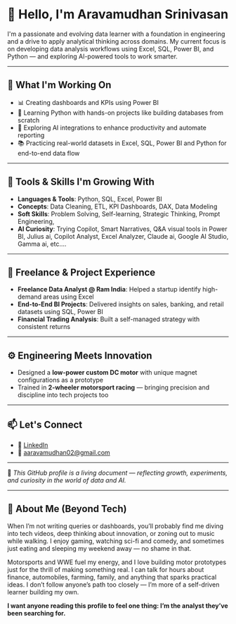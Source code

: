 # 👋 Hello, I'm Aravamudhan Srinivasan

I'm a passionate and evolving data learner with a foundation in engineering and a drive to apply analytical thinking across domains. My current focus is on developing data analysis workflows using Excel, SQL, Power BI, and Python — and exploring AI-powered tools to work smarter.

---

## 🚀 What I'm Working On
- 📊 Creating dashboards and KPIs using Power BI  
- 🐍 Learning Python with hands-on projects like building databases from scratch  
- 🧠 Exploring AI integrations to enhance productivity and automate reporting  
- 📚 Practicing real-world datasets in Excel, SQL, Power BI and Python for end-to-end data flow

---

## 🧰 Tools & Skills I'm Growing With
- **Languages & Tools**: Python, SQL, Excel, Power BI  
- **Concepts**: Data Cleaning, ETL, KPI Dashboards, DAX, Data Modeling  
- **Soft Skills**: Problem Solving, Self-learning, Strategic Thinking, Prompt Engineering, 
- **AI Curiosity**: Trying Copilot, Smart Narratives, Q&A visual tools in Power BI, Julius ai, Copilot Analyst, Excel Analyzer, Claude ai, Google AI Studio, Gamma ai, etc....

---

## 💼 Freelance & Project Experience
- **Freelance Data Analyst @ Ram India**: Helped a startup identify high-demand areas using Excel  
- **End-to-End BI Projects**: Delivered insights on sales, banking, and retail datasets using SQL, Power BI  
- **Financial Trading Analysis**: Built a self-managed strategy with consistent returns

---

## ⚙️ Engineering Meets Innovation
- Designed a **low-power custom DC motor** with unique magnet configurations as a prototype  
- Trained in **2-wheeler motorsport racing** — bringing precision and discipline into tech projects too

---

## 📫 Let's Connect
- 🔗 [LinkedIn](https://www.linkedin.com/in/aravamudhan-srinivasan/)  
- 📧 aaravamudhan02@gmail.com

---

🧩 *This GitHub profile is a living document — reflecting growth, experiments, and curiosity in the world of data and AI.*

---

## 🌱 About Me (Beyond Tech)

When I’m not writing queries or dashboards, you’ll probably find me diving into tech videos, deep thinking about innovation, or zoning out to music while walking. I enjoy gaming, watching sci-fi and comedy, and sometimes just eating and sleeping my weekend away — no shame in that.

Motorsports and WWE fuel my energy, and I love building motor prototypes just for the thrill of making something real. I can talk for hours about finance, automobiles, farming, family, and anything that sparks practical ideas. I don’t follow anyone’s path too closely — I’m more of a self-driven learner building my own.

**I want anyone reading this profile to feel one thing: I’m the analyst they’ve been searching for.**

